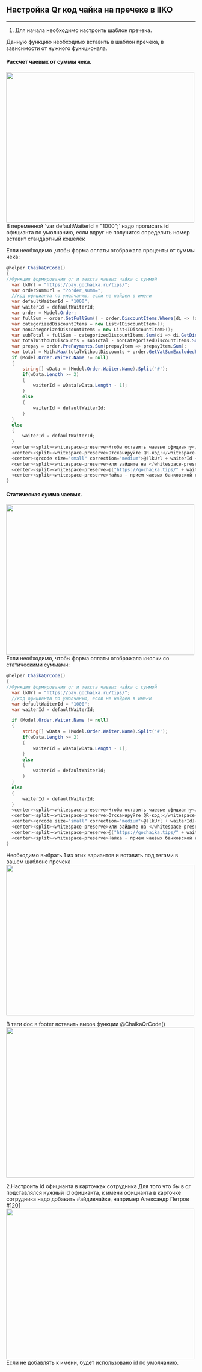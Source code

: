 ## Настройка Qr код чайка на пречеке в IIKO
---
1. Для начала необходимо настроить шаблон пречека.

Данную функцию необходимо вставить в шаблон пречека, в зависимости от нужного функционала.
#### Рассчет чаевых от суммы чека.
<img src="https://raw.github.com/Okeydj/chaika-qr/master/percent_qr_tips.png" width="500px" height="400px">
В переменной   `var defaultWaiterId = "1000";` надо прописать id официанта по умолчанию, если вдруг не получится определить номер вставит стандартный кошелёк


Если необходимо ,чтобы форма оплаты отображала проценты от суммы чека:

  ```c#
  @helper ChaikaQrCode()
{
//Функция формирования qr и текста чаевых чайка с суммой 
    var lkUrl = "https://pay.gochaika.ru/tips/";
    var orderSummUrl = "?order_summ=";
    //код официанта по умолчанию, если не найден в имени
    var defaultWaiterId = "1000"; 
    var waiterId = defaultWaiterId;
    var order = Model.Order;
    var fullSum = order.GetFullSum() - order.DiscountItems.Where(di => !di.Type.PrintProductItemInPrecheque).Sum(di => di.GetDiscountSum());
    var categorizedDiscountItems = new List<IDiscountItem>();
    var nonCategorizedDiscountItems = new List<IDiscountItem>();
    var subTotal = fullSum - categorizedDiscountItems.Sum(di => di.GetDiscountSum());
    var totalWithoutDiscounts = subTotal - nonCategorizedDiscountItems.Sum(di => di.GetDiscountSum());
    var prepay = order.PrePayments.Sum(prepayItem => prepayItem.Sum);
    var total = Math.Max(totalWithoutDiscounts + order.GetVatSumExcludedFromPrice() - prepay, 0m);
    if (Model.Order.Waiter.Name != null)
    {
        string[] wData = (Model.Order.Waiter.Name).Split('#');
        if(wData.Length >= 2)
        {
            waiterId = wData[wData.Length - 1];
        }
        else
        {
            waiterId = defaultWaiterId;
        }
    }
    else
    {
        waiterId = defaultWaiterId;
    }
    <center><split><whitespace-preserve>Чтобы оставить чаевые официанту</whitespace-preserve></split></center>
    <center><split><whitespace-preserve>Отсканируйте QR-код:</whitespace-preserve></split></center>
    <center><qrcode size="small" correction="medium">@(lkUrl + waiterId + orderSummUrl + total)</qrcode></center>
    <center><split><whitespace-preserve>или зайдите на </whitespace-preserve></split></center>
    <center><split><whitespace-preserve>@("https://gochaika.tips/" + waiterId)</whitespace-preserve></split></center>
    <center><split><whitespace-preserve>Чайка - прием чаевых банковской картой.</whitespace-preserve></split></center>
}
  ```

#### Статическая сумма чаевых.
<img src="https://raw.github.com/Okeydj/chaika-qr/master/static_qr_tips.png" width="500px" height="400px">
Если необходимо, чтобы форма оплаты отображала кнопки со статическими суммами: 

  ```c#
  @helper ChaikaQrCode()
{
//Функция формирования qr и текста чаевых чайка с суммой 
    var lkUrl = "https://pay.gochaika.ru/tips/";
    //код официанта по умолчанию, если не найден в имени
    var defaultWaiterId = "1000"; 
    var waiterId = defaultWaiterId;

    if (Model.Order.Waiter.Name != null)
    {
        string[] wData = (Model.Order.Waiter.Name).Split('#');
        if(wData.Length >= 2)
        {
            waiterId = wData[wData.Length - 1];
        }
        else
        {
            waiterId = defaultWaiterId;
        }
    }
    else
    {
        waiterId = defaultWaiterId;
    }
    <center><split><whitespace-preserve>Чтобы оставить чаевые официанту</whitespace-preserve></split></center>
    <center><split><whitespace-preserve>Отсканируйте QR-код:</whitespace-preserve></split></center>
    <center><qrcode size="small" correction="medium">@(lkUrl + waiterId)</qrcode></center>
    <center><split><whitespace-preserve>или зайдите на </whitespace-preserve></split></center>
    <center><split><whitespace-preserve>@("https://gochaika.tips/" + waiterId)</whitespace-preserve></split></center>
    <center><split><whitespace-preserve>Чайка - прием чаевых банковской картой.</whitespace-preserve></split></center>
}
  ``` 
  
Необходимо выбрать 1 из этих вариантов и вставить под тегами </doc> в вашем шаблоне пречека
<img src="https://raw.github.com/Okeydj/chaika-qr/master/iiko_doc.png" width="500px" height="400px">

В теги doc в footer вставить вызов функции @ChaikaQrCode() 
<img src="https://raw.github.com/Okeydj/chaika-qr/master/iiko_doc_func.png" width="500px" height="400px">


2.Настроить id официанта в карточках сотрудника 
Для того что бы в qr подставлялся нужный id официанта, к имени официанта в карточке сотрудника надо добавить #айдивчайке, например Александр Петров #1201 
<img src="https://raw.github.com/Okeydj/chaika-qr/master/emplo.png" width="500px" height="400px">
Если не добавлять к имени, будет использовано id по умолчанию.

